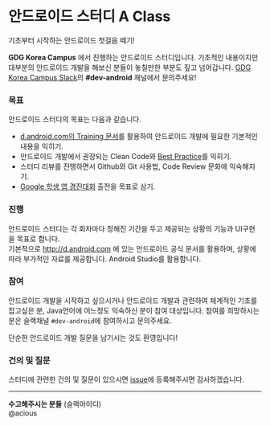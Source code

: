 # 안드로이드 스터디 A Class
기초부터 시작하는 안드로이드 첫걸음 떼기!

**GDG Korea Campus** 에서 진행하는 안드로이드 스터디입니다. 기초적인 내용이지만 대부분의 안드로이드 개발을 해보신 분들이 놓칠만한 부분도 짚고 넘어갑니다. [GDG Korea Campus Slack](https://festi.kr/zlack/team/T1YJMK00P/19/invitation/)의 **#dev-android** 채널에서 문의주세요!  

### 목표
안드로이드 스터디의 목표는 다음과 같습니다.
- [d.android.com의 Training 문서](https://developer.android.com/training/index.html)를 활용하여 안드로이드 개발에 필요한 기본적인 내용을 익히기.
- 안드로이드 개발에서 권장되는 Clean Code와 [Best Practice](https://guides.codepath.com/android)를 익히기.
- 스터디 리뷰를 진행하면서 Github와 Git 사용법, Code Review 문화에 익숙해지기.
- [Google 학생 앱 경진대회](https://www.google.co.kr/admob/challenge.html) 출전을 목표로 삼기.

### 진행
안드로이드 스터디는 각 회차마다 정해진 기간을 두고 제공되는 상황의 기능과 UI구현을 목표로 합니다.  
기본적으로 http://d.android.com 에 있는 안드로이드 공식 문서를 활용하며, 상황에 따라 부가적인 자료를 제공합니다. Android Studio를 활용합니다.

### 참여
안드로이드 개발을 시작하고 싶으시거나 안드로이드 개발과 관련하여 체계적인 기초를 잡고싶은 분, Java언어에 어느정도 익숙하신 분이 참여 대상입니다. 참여를 희망하시는 분은 슬랙채널 `#dev-android`에 참여하시고 문의주세요.  

단순한 안드로이드 개발 질문을 남기시는 것도 환영입니다!

### 건의 및 질문
스터디에 관련한 건의 및 질문이 있으시면 [issue](https://github.com/GDGKoreaCampus/android-study-classA/issues)에 등록해주시면 감사하겠습니다.


---

**수고해주시는 분들** (슬랙아이디)  
@acious
